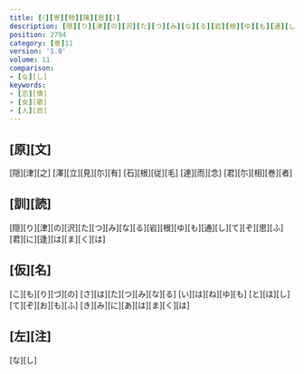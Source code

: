 ```yaml
---
title: [（][寄][物][陳][思][）]
description: [隠][り][津][の][沢][た][つ][み][な][る][岩][根][ゆ][も][通][し][て][ぞ][思][ふ][君][に][逢][は][ま][く][は]
position: 2794
category: [巻]11
version: '1.0'
volume: 11
comparison:
- [な][し]
keywords:
- [恋][情]
- [女][歌]
- [人][目]
---
```


## [原][文]

[隠][津][之] [澤][立][見][尓][有] [石][根][従][毛] [達][而][念] [君][尓][相][巻][者]

## [訓][読]

[隠][り][津][の][沢][た][つ][み][な][る][岩][根][ゆ][も][通][し][て][ぞ][思][ふ][君][に][逢][は][ま][く][は]

## [仮][名]

[こ][も][り][づ][の] [さ][は][た][つ][み][な][る] [い][は][ね][ゆ][も] [と][ほ][し][て][ぞ][お][も][ふ] [き][み][に][あ][は][ま][く][は]

## [左][注]

[な][し]

